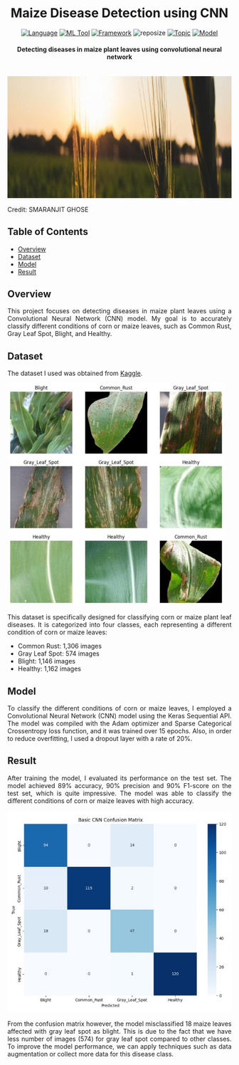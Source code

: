 <h1 align="center">Maize Disease Detection using CNN</h1>

<div align="center">

[![Language](https://img.shields.io/badge/Python-darkblue.svg?style=flat&logo=python&logoColor=white)](https://www.python.org)
[![ML Tool](https://img.shields.io/badge/TensorFlow-FF6F00.svg?style=flat&logo=tensorflow&logoColor=white)](https://www.tensorflow.org/)
[![Framework](https://img.shields.io/badge/sklearn-darkorange.svg?style=flat&logo=scikit-learn&logoColor=white)](https://scikit-learn.org/stable/index.html)
![reposize](https://img.shields.io/github/repo-size/Oyebamiji-Micheal/Corn-and-Maize-Disease-Detection-using-CNN)
[![Topic](https://img.shields.io/badge/Deep%20Learning-lightblue.svg?style=flat)]()
[![Model](https://img.shields.io/badge/CNN-lightgreen.svg?style=flat)](https://arxiv.org/abs/1611.04076)

</div>

<h4 align="center">Detecting diseases in maize plant leaves using convolutional neural network</h4>

<br/>

<img src="images/cover.jpg">
<p>Credit: SMARANJIT GHOSE</p>

<h2>Table of Contents</h2>

- [Overview](#overview)
- [Dataset](#dataset)
- [Model](#model)
- [Result](#result)

<a id="overview"></a>
<h2>Overview</h2>
<p align="justify">
This project focuses on detecting diseases in maize plant leaves using a Convolutional Neural Network (CNN) model. My goal is to accurately classify different conditions of corn or maize leaves, such as Common Rust, Gray Leaf Spot, Blight, and Healthy.
</p>

<a id="dataset"></a>
<h2>Dataset</h2>
<p align="justify">
The dataset I used was obtained from <a href="https://www.kaggle.com/datasets/smaranjitghose/corn-or-maize-leaf-disease-dataset/">Kaggle</a>.</p>

<img src="images/dataset.jpg">

<p align="justify">This dataset is specifically designed for classifying corn or maize plant leaf diseases. It is categorized into four classes, each representing a different condition of corn or maize leaves:</p>

- Common Rust: 1,306 images
- Gray Leaf Spot: 574 images
- Blight: 1,146 images
- Healthy: 1,162 images

<a id="model"></a>
<h2>Model</h2>
<p align="justify">
To classify the different conditions of corn or maize leaves, I employed a Convolutional Neural Network (CNN) model using the Keras Sequential API. The model was compiled with the Adam optimizer and Sparse Categorical Crossentropy loss function, and it was trained over 15 epochs. Also, in order to reduce overfitting, I used a dropout layer with a rate of 20%.
</p>

<a id="result"></a>
<h2>Result</h2>
<p align="justify">
After training the model, I evaluated its performance on the test set. The model achieved 89% accuracy, 90% precision and 90% F1-score on the test set, which is quite impressive. The model was able to classify the different conditions of corn or maize leaves with high accuracy.</p>

<img src="images/result.jpg">

<p align="justify">From the confusion matrix however, the model misclassified 18 maize leaves affected with gray leaf spot as blight. This is due to the fact that we have less number of images (574) for gray leaf spot compared to other classes. To improve the model performance, we can apply techniques such as data augmentation or collect more data for this disease class.
</p>
